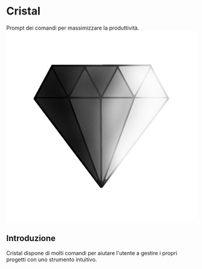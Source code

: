 # Cristal
Prompt dei comandi per massimizzare la produttività.
![Cristal logo](source/img/Cristal_logo.png)

## Introduzione
Cristal dispone di molti comandi per aiutare l'utente a gestire i propri progetti con uno strumento intuitivo.  

